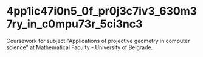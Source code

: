 # 4pp1ic47i0n5_0f_pr0j3c7iv3_630m37ry_in_c0mpu73r_5ci3nc3
Coursework for subject "Applications of projective geometry in computer science" at Mathematical Faculty - University of Belgrade.
